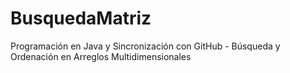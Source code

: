 # BusquedaMatriz
Programación en Java y Sincronización con GitHub - Búsqueda y Ordenación en Arreglos Multidimensionales
